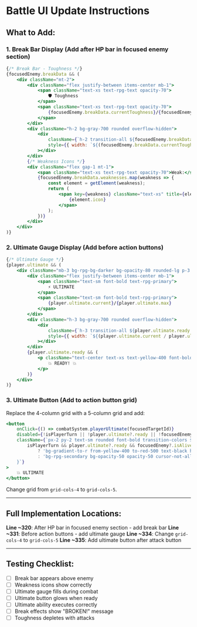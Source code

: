 # Battle UI Update Instructions

## What to Add:

### 1. Break Bar Display (Add after HP bar in focused enemy section)

```jsx
{/* Break Bar - Toughness */}
{focusedEnemy.breakData && (
    <div className="mt-2">
        <div className="flex justify-between items-center mb-1">
            <span className="text-xs text-rpg-text opacity-70">
                🛡️ Toughness
            </span>
            <span className="text-xs text-rpg-text opacity-70">
                {focusedEnemy.breakData.currentToughness}/{focusedEnemy.breakData.maxToughness}
            </span>
        </div>
        <div className="h-2 bg-gray-700 rounded overflow-hidden">
            <div
                className={`h-2 transition-all ${focusedEnemy.breakData.isBroken ? 'bg-red-500' : 'bg-blue-400'}`}
                style={{ width: `${(focusedEnemy.breakData.currentToughness / focusedEnemy.breakData.maxToughness) * 100}%` }}
            ></div>
        </div>
        {/* Weakness Icons */}
        <div className="flex gap-1 mt-1">
            <span className="text-xs text-rpg-text opacity-70">Weak:</span>
            {focusedEnemy.breakData.weaknesses.map(weakness => {
                const element = getElement(weakness);
                return (
                    <span key={weakness} className="text-xs" title={element.name.en}>
                        {element.icon}
                    </span>
                );
            })}
        </div>
    </div>
)}
```

### 2. Ultimate Gauge Display (Add before action buttons)

```jsx
{/* Ultimate Gauge */}
{player.ultimate && (
    <div className="mb-3 bg-rpg-bg-darker bg-opacity-80 rounded-lg p-3 border border-rpg-primary">
        <div className="flex justify-between items-center mb-1">
            <span className="text-sm font-bold text-rpg-primary">
                ⚡ ULTIMATE
            </span>
            <span className="text-sm font-bold text-rpg-primary">
                {player.ultimate.current}/{player.ultimate.max}
            </span>
        </div>
        <div className="h-3 bg-gray-700 rounded overflow-hidden">
            <div
                className={`h-3 transition-all ${player.ultimate.ready ? 'bg-gradient-to-r from-yellow-400 via-orange-400 to-red-500 animate-pulse' : 'bg-gradient-to-r from-gray-600 to-blue-500'}`}
                style={{ width: `${(player.ultimate.current / player.ultimate.max) * 100}%` }}
            ></div>
        </div>
        {player.ultimate.ready && (
            <p className="text-center text-xs text-yellow-400 font-bold mt-1 animate-pulse">
                💥 READY! 💥
            </p>
        )}
    </div>
)}
```

### 3. Ultimate Button (Add to action button grid)

Replace the 4-column grid with a 5-column grid and add:

```jsx
<button
    onClick={() => combatSystem.playerUltimate(focusedTargetId)}
    disabled={!isPlayerTurn || !player.ultimate?.ready || !focusedEnemy?.isAlive}
    className={`px-2 py-2 text-sm rounded font-bold transition-colors ${
        isPlayerTurn && player.ultimate?.ready && focusedEnemy?.isAlive
            ? 'bg-gradient-to-r from-yellow-400 to-red-500 text-black hover:from-yellow-300 hover:to-red-400 animate-pulse'
            : 'bg-rpg-secondary bg-opacity-50 opacity-50 cursor-not-allowed text-rpg-text'
    }`}
>
    💥 ULTIMATE
</button>
```

Change grid from `grid-cols-4` to `grid-cols-5`.

---

## Full Implementation Locations:

**Line ~320**: After HP bar in focused enemy section - add break bar
**Line ~331**: Before action buttons - add ultimate gauge
**Line ~334**: Change `grid-cols-4` to `grid-cols-5`
**Line ~335**: Add ultimate button after attack button

---

## Testing Checklist:

- [ ] Break bar appears above enemy
- [ ] Weakness icons show correctly
- [ ] Ultimate gauge fills during combat
- [ ] Ultimate button glows when ready
- [ ] Ultimate ability executes correctly
- [ ] Break effects show "BROKEN!" message
- [ ] Toughness depletes with attacks
